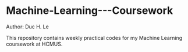 # Machine-Learning---Coursework
Author: Duc H. Le

This repository contains weekly practical codes for my Machine Learning coursework at HCMUS.
